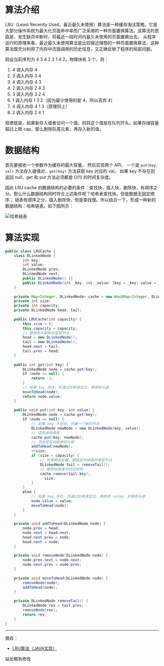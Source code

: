 # 算法介绍

LRU（Least Recently Used，最近最久未使用）算法是⼀种缓存淘汰策略，它是大部分操作系统为最大化页面命中率而广泛采用的一种页面置换算法。该算法的思路是，发生缺页中断时，将最近一段时间内最久未使用的页面置换出去。 从程序运行的原理来看，最近最久未使用算法是比较接近理想的一种页面置换算法，这种算法既充分利用了内存中页面调用的历史信息，又正确反映了程序的局部问题。

假设当前序列为 4 3 4 2 3 1 4 2，物理块有 3 个，则：
1. 4 调入内存 4
2. 3 调入内存 3 4
3. 4 调入内存 4 3
4. 2 调入内存 2 4 3
5. 3 调入内存 3 2 4
6. 1 调入内存 1 3 2（因为最少使用的是 4，所以丢弃 4）
7. 4 调入内存 4 1 3（原理同上）
8. 2 调入内存 2 4 1

规律就是，如果新存入或者访问一个值，则将这个值放在队列开头。如果存储容量超过上限 cap，那么删除队尾元素，再存入新的值。

# 数据结构

⾸先要接收⼀个参数作为缓存的最⼤容量， 然后实现两个 API， ⼀个是 `put(key, val)` ⽅法存⼊键值对，`get(key)` ⽅法获取 key 对应的 val， 如果 key 不存在则返回 null，get 和 put ⽅法必须都是 O(1) 的时间复杂度。

因此 LRU cache 的数据结构的必要的条件：查找快，插⼊快，删除快，有顺序之分。那么什么数据结构同时符合上述条件呢？哈希表查找快，但是数据⽆固定顺序； 链表有顺序之分，插⼊删除快，但是查找慢。所以结合⼀下，形成⼀种新的数据结构：哈希链表。如下图所示：

![哈希链表](http://hunt-cdn.eyescode.top/content/6e38cd32-7ec3-8ca5-9739-83af7780f0ae.png)

# 算法实现

```java
public class LRUCache {
    class DLinkedNode {
        int key;
        int value;
        DLinkedNode prev;
        DLinkedNode next;
        public DLinkedNode() {}
        public DLinkedNode(int _key, int _value) {key = _key; value = _value;}
    }
 
    private Map<Integer, DLinkedNode> cache = new HashMap<Integer, DLinkedNode>();
    private int size;
    private int capacity;
    private DLinkedNode head, tail;
 
    public LRUCache(int capacity) {
        this.size = 0;
        this.capacity = capacity;
        // 使用伪头部和伪尾部节点
        head = new DLinkedNode();
        tail = new DLinkedNode();
        head.next = tail;
        tail.prev = head;
    }
 
    public int get(int key) {
        DLinkedNode node = cache.get(key);
        if (node == null) {
            return -1;
        }
        // 如果 key 存在，先通过哈希表定位，再移到头部
        moveToHead(node);
        return node.value;
    }
 
    public void put(int key, int value) {
        DLinkedNode node = cache.get(key);
        if (node == null) {
            // 如果 key 不存在，创建一个新的节点
            DLinkedNode newNode = new DLinkedNode(key, value);
            // 添加进哈希表
            cache.put(key, newNode);
            // 添加至双向链表的头部
            addToHead(newNode);
            ++size;
            if (size > capacity) {
                // 如果超出容量，删除双向链表的尾部节点
                DLinkedNode tail = removeTail();
                // 删除哈希表中对应的项
                cache.remove(tail.key);
                --size;
            }
        }
        else {
            // 如果 key 存在，先通过哈希表定位，再修改 value，并移到头部
            node.value = value;
            moveToHead(node);
        }
    }
 
    private void addToHead(DLinkedNode node) {
        node.prev = head;
        node.next = head.next;
        head.next.prev = node;
        head.next = node;
    }
 
    private void removeNode(DLinkedNode node) {
        node.prev.next = node.next;
        node.next.prev = node.prev;
    }
 
    private void moveToHead(DLinkedNode node) {
        removeNode(node);
        addToHead(node);
    }
 
    private DLinkedNode removeTail() {
        DLinkedNode res = tail.prev;
        removeNode(res);
        return res;
    }
}
```

------
摘自：
+ [LRU算法（JAVA实现）](https://blog.csdn.net/qq_42671928/article/details/124698082)

站长略有修改